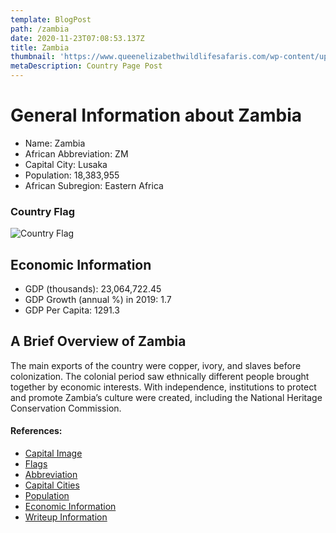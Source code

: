 ```yaml
---
template: BlogPost
path: /zambia
date: 2020-11-23T07:08:53.137Z
title: Zambia
thumbnail: 'https://www.queenelizabethwildlifesafaris.com/wp-content/uploads/2020/06/lusaka.jpg'
metaDescription: Country Page Post
---
```


# General Information about Zambia

- Name: Zambia
- African Abbreviation: ZM
- Capital City: Lusaka
- Population: 18,383,955
- African Subregion: Eastern Africa

### Country Flag
![Country Flag](https://raw.githubusercontent.com/hjnilsson/country-flags/master/png1000px/zm.png)

## Economic Information
 - GDP (thousands): 23,064,722.45
 - GDP Growth (annual %) in 2019: 1.7
 - GDP Per Capita: 1291.3

## A Brief Overview of Zambia

The main exports of the country were copper, ivory, and slaves before colonization. The colonial period saw ethnically different people brought together by economic interests. With independence, institutions to protect and promote Zambia’s culture were created, including the National Heritage Conservation Commission.

#### References:
- [Capital Image](https://www.queenelizabethwildlifesafaris.com/wp-content/uploads/2020/06/lusaka.jpg)
- [Flags](https://github.com/hjnilsson/country-flags)
- [Abbreviation](https://planetarynames.wr.usgs.gov/Abbreviations)
- [Capital Cities](https://www.nationsonline.org/oneworld/capitals_africa.htm)
- [Population](https://www.worldometers.info/population/countries-in-africa-by-population/)
- [Economic Information](https://data.worldbank.org/)
- [Writeup Information](https://www.zambiatourism.com/about-zambia/people/culture/)
